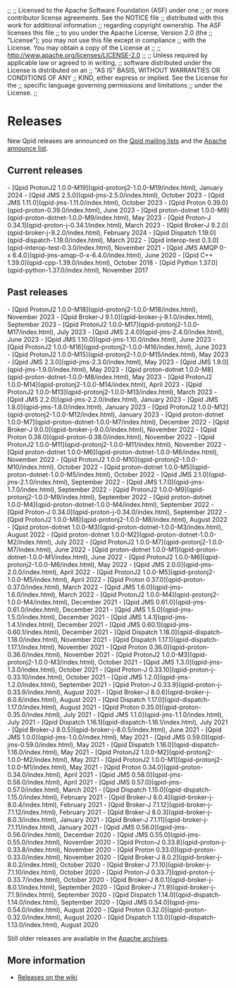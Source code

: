 ;;
;; Licensed to the Apache Software Foundation (ASF) under one
;; or more contributor license agreements.  See the NOTICE file
;; distributed with this work for additional information
;; regarding copyright ownership.  The ASF licenses this file
;; to you under the Apache License, Version 2.0 (the
;; "License"); you may not use this file except in compliance
;; with the License.  You may obtain a copy of the License at
;;
;;   http://www.apache.org/licenses/LICENSE-2.0
;;
;; Unless required by applicable law or agreed to in writing,
;; software distributed under the License is distributed on an
;; "AS IS" BASIS, WITHOUT WARRANTIES OR CONDITIONS OF ANY
;; KIND, either express or implied.  See the License for the
;; specific language governing permissions and limitations
;; under the License.
;;

# Releases

New Qpid releases are announced on the
[Qpid mailing lists]({{site_url}}/discussion.html#mailing-lists) and
the
[Apache announce list](http://mail-archives.apache.org/mod_mbox/www-announce/).

## Current releases

<div class="two-column" markdown="1">
 - [Qpid ProtonJ2 1.0.0-M19](qpid-protonj2-1.0.0-M19/index.html), January 2024 
 - [Qpid JMS 2.5.0](qpid-jms-2.5.0/index.html), October 2023
 - [Qpid JMS 1.11.0](qpid-jms-1.11.0/index.html), October 2023
 - [Qpid Proton 0.39.0](qpid-proton-0.39.0/index.html), June 2023
 - [Qpid proton-dotnet 1.0.0-M9](qpid-proton-dotnet-1.0.0-M9/index.html), May 2023
 - [Qpid Proton-J 0.34.1](qpid-proton-j-0.34.1/index.html), March 2023
 - [Qpid Broker-J 9.2.0](qpid-broker-j-9.2.0/index.html), February 2024
 - [Qpid Dispatch 1.19.0](qpid-dispatch-1.19.0/index.html), March 2022
 - [Qpid Interop-test 0.3.0](qpid-interop-test-0.3.0/index.html), November 2021
 - [Qpid JMS AMQP 0-x 6.4.0](qpid-jms-amqp-0-x-6.4.0/index.html), June 2020
 - [Qpid C++ 1.39.0](qpid-cpp-1.39.0/index.html), October 2018
 - [Qpid Python 1.37.0](qpid-python-1.37.0/index.html), November 2017
</div>

## Past releases

<div class="two-column" markdown="1">
 - [Qpid ProtonJ2 1.0.0-M18](qpid-protonj2-1.0.0-M18/index.html), November 2023
 - [Qpid Broker-J 9.1.0](qpid-broker-j-9.1.0/index.html), September 2023
 - [Qpid ProtonJ2 1.0.0-M17](qpid-protonj2-1.0.0-M17/index.html), July 2023
 - [Qpid JMS 2.4.0](qpid-jms-2.4.0/index.html), June 2023
 - [Qpid JMS 1.10.0](qpid-jms-1.10.0/index.html), June 2023
 - [Qpid ProtonJ2 1.0.0-M16](qpid-protonj2-1.0.0-M16/index.html), June 2023
 - [Qpid ProtonJ2 1.0.0-M15](qpid-protonj2-1.0.0-M15/index.html), May 2023
 - [Qpid JMS 2.3.0](qpid-jms-2.3.0/index.html), May 2023
 - [Qpid JMS 1.9.0](qpid-jms-1.9.0/index.html), May 2023
 - [Qpid proton-dotnet 1.0.0-M8](qpid-proton-dotnet-1.0.0-M8/index.html), May 2023
 - [Qpid ProtonJ2 1.0.0-M14](qpid-protonj2-1.0.0-M14/index.html), April 2023
 - [Qpid ProtonJ2 1.0.0-M13](qpid-protonj2-1.0.0-M13/index.html), March 2023
 - [Qpid JMS 2.2.0](qpid-jms-2.2.0/index.html), January 2023
 - [Qpid JMS 1.8.0](qpid-jms-1.8.0/index.html), January 2023
 - [Qpid ProtonJ2 1.0.0-M12](qpid-protonj2-1.0.0-M12/index.html), January 2023
 - [Qpid proton-dotnet 1.0.0-M7](qpid-proton-dotnet-1.0.0-M7/index.html), December 2022
 - [Qpid Broker-J 9.0.0](qpid-broker-j-9.0.0/index.html), November 2022
 - [Qpid Proton 0.38.0](qpid-proton-0.38.0/index.html), November 2022
 - [Qpid ProtonJ2 1.0.0-M11](qpid-protonj2-1.0.0-M11/index.html), November 2022
 - [Qpid proton-dotnet 1.0.0-M6](qpid-proton-dotnet-1.0.0-M6/index.html), November 2022
 - [Qpid ProtonJ2 1.0.0-M10](qpid-protonj2-1.0.0-M10/index.html), October 2022
 - [Qpid proton-dotnet 1.0.0-M5](qpid-proton-dotnet-1.0.0-M5/index.html), October 2022
 - [Qpid JMS 2.1.0](qpid-jms-2.1.0/index.html), September 2022
 - [Qpid JMS 1.7.0](qpid-jms-1.7.0/index.html), September 2022
 - [Qpid ProtonJ2 1.0.0-M9](qpid-protonj2-1.0.0-M9/index.html), September 2022
 - [Qpid proton-dotnet 1.0.0-M4](qpid-proton-dotnet-1.0.0-M4/index.html), September 2022
 - [Qpid Proton-J 0.34.0](qpid-proton-j-0.34.0/index.html), September 2022
 - [Qpid ProtonJ2 1.0.0-M8](qpid-protonj2-1.0.0-M8/index.html), August 2022
 - [Qpid proton-dotnet 1.0.0-M3](qpid-proton-dotnet-1.0.0-M3/index.html), August 2022
 - [Qpid proton-dotnet 1.0.0-M2](qpid-proton-dotnet-1.0.0-M2/index.html), July 2022
 - [Qpid ProtonJ2 1.0.0-M7](qpid-protonj2-1.0.0-M7/index.html), June 2022
 - [Qpid proton-dotnet 1.0.0-M1](qpid-proton-dotnet-1.0.0-M1/index.html), June 2022
 - [Qpid ProtonJ2 1.0.0-M6](qpid-protonj2-1.0.0-M6/index.html), May 2022
 - [Qpid JMS 2.0.0](qpid-jms-2.0.0/index.html), April 2022
 - [Qpid ProtonJ2 1.0.0-M5](qpid-protonj2-1.0.0-M5/index.html), April 2022
 - [Qpid Proton 0.37.0](qpid-proton-0.37.0/index.html), March 2022
 - [Qpid JMS 1.6.0](qpid-jms-1.6.0/index.html), March 2022
 - [Qpid ProtonJ2 1.0.0-M4](qpid-protonj2-1.0.0-M4/index.html), December 2021
 - [Qpid JMS 0.61.0](qpid-jms-0.61.0/index.html), December 2021
 - [Qpid JMS 1.5.0](qpid-jms-1.5.0/index.html), December 2021
 - [Qpid JMS 1.4.1](qpid-jms-1.4.1/index.html), December 2021
 - [Qpid JMS 0.60.1](qpid-jms-0.60.1/index.html), December 2021
 - [Qpid Dispatch 1.18.0](qpid-dispatch-1.18.0/index.html), November 2021
 - [Qpid Dispatch 1.17.1](qpid-dispatch-1.17.1/index.html), November 2021
 - [Qpid Proton 0.36.0](qpid-proton-0.36.0/index.html), November 2021
 - [Qpid ProtonJ2 1.0.0-M3](qpid-protonj2-1.0.0-M3/index.html), October 2021
 - [Qpid JMS 1.3.0](qpid-jms-1.3.0/index.html), October 2021
 - [Qpid Proton-J 0.33.10](qpid-proton-j-0.33.10/index.html), October 2021
 - [Qpid JMS 1.2.0](qpid-jms-1.2.0/index.html), September 2021
 - [Qpid Proton-J 0.33.9](qpid-proton-j-0.33.9/index.html), August 2021
 - [Qpid Broker-J 8.0.6](qpid-broker-j-8.0.6/index.html), August 2021
 - [Qpid Dispatch 1.17.0](qpid-dispatch-1.17.0/index.html), August 2021
 - [Qpid Proton 0.35.0](qpid-proton-0.35.0/index.html), July 2021
 - [Qpid JMS 1.1.0](qpid-jms-1.1.0/index.html), July 2021
 - [Qpid Dispatch 1.16.1](qpid-dispatch-1.16.1/index.html), July 2021
 - [Qpid Broker-J 8.0.5](qpid-broker-j-8.0.5/index.html), June 2021
 - [Qpid JMS 1.0.0](qpid-jms-1.0.0/index.html), May 2021
 - [Qpid JMS 0.59.0](qpid-jms-0.59.0/index.html), May 2021
 - [Qpid Dispatch 1.16.0](qpid-dispatch-1.16.0/index.html), May 2021
 - [Qpid ProtonJ2 1.0.0-M2](qpid-protonj2-1.0.0-M2/index.html), May 2021
 - [Qpid ProtonJ2 1.0.0-M1](qpid-protonj2-1.0.0-M1/index.html), May 2021
 - [Qpid Proton 0.34.0](qpid-proton-0.34.0/index.html), April 2021
 - [Qpid JMS 0.58.0](qpid-jms-0.58.0/index.html), April 2021
 - [Qpid JMS 0.57.0](qpid-jms-0.57.0/index.html), March 2021
 - [Qpid Dispatch 1.15.0](qpid-dispatch-1.15.0/index.html), February 2021
 - [Qpid Broker-J 8.0.4](qpid-broker-j-8.0.4/index.html), February 2021
 - [Qpid Broker-J 7.1.12](qpid-broker-j-7.1.12/index.html), February 2021
 - [Qpid Broker-J 8.0.3](qpid-broker-j-8.0.3/index.html), January 2021
 - [Qpid Broker-J 7.1.11](qpid-broker-j-7.1.11/index.html), January 2021
 - [Qpid JMS 0.56.0](qpid-jms-0.56.0/index.html), December 2020
 - [Qpid JMS 0.55.0](qpid-jms-0.55.0/index.html), November 2020
 - [Qpid Proton-J 0.33.8](qpid-proton-j-0.33.8/index.html), November 2020
 - [Qpid Proton 0.33.0](qpid-proton-0.33.0/index.html), November 2020
 - [Qpid Broker-J 8.0.2](qpid-broker-j-8.0.2/index.html), October 2020
 - [Qpid Broker-J 7.1.10](qpid-broker-j-7.1.10/index.html), October 2020
 - [Qpid Proton-J 0.33.7](qpid-proton-j-0.33.7/index.html), October 2020
 - [Qpid Broker-J 8.0.1](qpid-broker-j-8.0.1/index.html), September 2020
 - [Qpid Broker-J 7.1.9](qpid-broker-j-7.1.9/index.html), September 2020
 - [Qpid Dispatch 1.14.0](qpid-dispatch-1.14.0/index.html), September 2020
 - [Qpid JMS 0.54.0](qpid-jms-0.54.0/index.html), August 2020
 - [Qpid Proton 0.32.0](qpid-proton-0.32.0/index.html), August 2020
 - [Qpid Dispatch 1.13.0](qpid-dispatch-1.13.0/index.html), August 2020
</div>

Still older releases are available in the
[Apache archives](http://archive.apache.org/dist/qpid/).

## More information

 - [Releases on the wiki](https://cwiki.apache.org/confluence/display/qpid/Releases)

